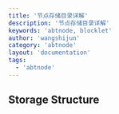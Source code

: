 ```yaml
---
title: '节点存储目录详解'
description: '节点存储目录详解'
keywords: 'abtnode, blocklet'
author: 'wangshijun'
category: 'abtnode'
layout: 'documentation'
tags:
  - 'abtnode'
---
```


## Storage Structure

[//]: # (TODO: Finish Document)
